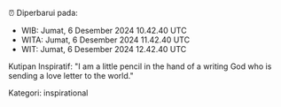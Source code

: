 ⏰ Diperbarui pada:
- WIB: Jumat, 6 Desember 2024 10.42.40 UTC
- WITA: Jumat, 6 Desember 2024 11.42.40 UTC
- WIT: Jumat, 6 Desember 2024 12.42.40 UTC

Kutipan Inspiratif:
"I am a little pencil in the hand of a writing God who is sending a love letter to the world."


Kategori: inspirational

